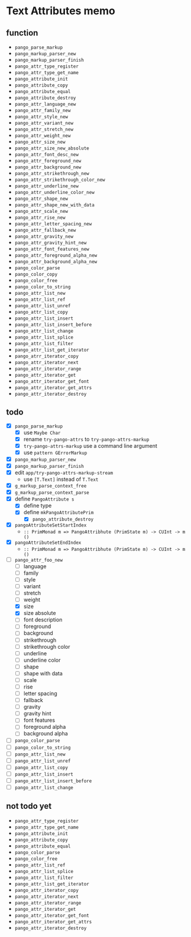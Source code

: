 Text Attributes memo
====================

function
--------

* `pango_parse_markup`
* `pango_markup_parser_new`
* `pango_markup_parser_finish`
* `pango_attr_type_register`
* `pango_attr_type_get_name`
* `pango_attribute_init`
* `pango_attribute_copy`
* `pango_attribute_equal`
* `pango_attribute_destroy`
* `pango_attr_language_new`
* `pango_attr_family_new`
* `pango_attr_style_new`
* `pango_attr_variant_new`
* `pango_attr_stretch_new`
* `pango_attr_weight_new`
* `pango_attr_size_new`
* `pango_attr_size_new_absolute`
* `pango_attr_font_desc_new`
* `pango_attr_foreground_new`
* `pango_attr_background_new`
* `pango_attr_strikethrough_new`
* `pango_attr_strikethrough_color_new`
* `pango_attr_underline_new`
* `pango_attr_underline_color_new`
* `pango_attr_shape_new`
* `pango_attr_shape_new_with_data`
* `pango_attr_scale_new`
* `pango_attr_rise_new`
* `pango_attr_letter_spacing_new`
* `pango_attr_fallback_new`
* `pango_attr_gravity_new`
* `pango_attr_gravity_hint_new`
* `pango_attr_font_features_new`
* `pango_attr_foreground_alpha_new`
* `pango_attr_background_alpha_new`
* `pango_color_parse`
* `pango_color_copy`
* `pango_color_free`
* `pango_color_to_string`
* `pango_attr_list_new`
* `pango_attr_list_ref`
* `pango_attr_list_unref`
* `pango_attr_list_copy`
* `pango_attr_list_insert`
* `pango_attr_list_insert_before`
* `pango_attr_list_change`
* `pango_attr_list_splice`
* `pango_attr_list_filter`
* `pango_attr_list_get_iterator`
* `pango_atrr_iterator_copy`
* `pango_attr_iterator_next`
* `pango_attr_iterator_range`
* `pango_attr_iterator_get`
* `pango_attr_iterator_get_font`
* `pango_attr_iterator_get_attrs`
* `pango_attr_iterator_destroy`

todo
----

* [x] `pango_parse_markup`
	+ [x] use `Maybe Char`
	+ [x] rename `try-pango-attrs` to `try-pango-attrs-markup`
	+ [x] `try-pango-attrs-markup` use a command line argument
	+ [x] use `pattern GErrorMarkup`
* [x] `pango_markup_parser_new`
* [x] `pango_markup_parser_finish`
* [x] edit `app/try-pango-attrs-markup-stream`
	+ use `[T.Text]` instead of `T.Text`
* [x] `g_markup_parse_context_free`
* [x] `g_markup_parse_context_parse`
* [x] define `PangoAttribute s`
	+ [x] define type
	+ [x] define `mkPangoAttributePrim`
		- [x] `pango_attribute_destroy`
* [x] `pangoAttributeSetStartIndex`
	+ `:: PrimMonad m => PangoAttribhute (PrimState m) -> CUInt -> m ()`
* [x] `pangoAttributeSetEndIndex`
	+ `:: PrimMonad m => PangoAttribhute (PrimState m) -> CUInt -> m ()`
* [ ] `pango_attr_foo_new`
	+ [ ] language
	+ [ ] family
	+ [ ] style
	+ [ ] variant
	+ [ ] stretch
	+ [ ] weight
	+ [x] size
	+ [x] size absolute
	+ [ ] font description
	+ [ ] foreground
	+ [ ] background
	+ [ ] strikethrough
	+ [ ] strikethrough color
	+ [ ] underline
	+ [ ] underline color
	+ [ ] shape
	+ [ ] shape with data
	+ [ ] scale
	+ [ ] rise
	+ [ ] letter spacing
	+ [ ] fallback
	+ [ ] gravity
	+ [ ] gravity hint
	+ [ ] font features
	+ [ ] foreground alpha
	+ [ ] background alpha
* [ ] `pango_color_parse`
* [ ] `pango_color_to_string`
* [ ] `pango_attr_list_new`
* [ ] `pango_attr_list_unref`
* [ ] `pango_attr_list_copy`
* [ ] `pango_attr_list_insert`
* [ ] `pango_attr_list_insert_before`
* [ ] `pango_attr_list_change`

not todo yet
------------

* `pango_attr_type_register`
* `pango_attr_type_get_name`
* `pango_attribute_init`
* `pango_attribute_copy`
* `pango_attribute_equal`
* `pango_color_parse`
* `pango_color_free`
* `pango_attr_list_ref`
* `pango_attr_list_splice`
* `pango_attr_list_filter`
* `pango_attr_list_get_iterator`
* `pango_attr_iterator_copy`
* `pango_attr_iterator_next`
* `pango_attr_iterator_range`
* `pango_attr_iterator_get`
* `pango_attr_iterator_get_font`
* `pango_attr_iterator_get_attrs`
* `pango_attr_iterator_destroy`
